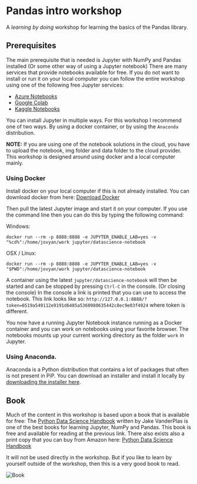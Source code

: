 # Pandas intro workshop

A _learning by doing_ workshop for learning the basics of the Pandas library.

## Prerequisites

The main prerequisite that is needed is Jupyter with NumPy and Pandas installed (Or some other way of using a Jupyter notebook) There are many services that provide notebooks available for free. 
If you do not want to install or run it on your local computer you can follow the entire workshop using one of the following free Jupyter services:

 - [Azure Notebooks](https://notebooks.azure.com/)
 - [Google Colab](https://colab.research.google.com/notebooks/)
 - [Kaggle Notebooks](https://www.kaggle.com/kernels)

You can install Jupyter in multiple ways. For this workshop I recommend one of two ways. By using a docker container, or by using the `Anaconda` distribution.

**NOTE:** If you are using one of the notebook solutions in the cloud, you have to upload the notebook, img folder and data folder to the cloud provider. This workshop is designed around using docker and a local computer mainly.

### Using Docker
Install docker on your local computer if this is not already installed. You can download docker from here: [Download Docker](https://download.docker.com/win/stable/Docker%20for%20Windows%20Installer.exe)

Then pull the latest Jupyter image and start it on your computer. If you use the command line then you can do this by typing the following command: 

Windows:
```
docker run --rm -p 8888:8888 -e JUPYTER_ENABLE_LAB=yes -v "%cd%":/home/jovyan/work jupyter/datascience-notebook
```

OSX / Linux:

```
docker run --rm -p 8888:8888 -e JUPYTER_ENABLE_LAB=yes -v "$PWD":/home/jovyan/work jupyter/datascience-notebook
```

A container using the latest `jupyter/datascience-notebook` will then be started and can be stopped by pressing `Ctrl-C` in the console. (Or closing the console) In the console a link is printed that you can use to access the notebook. This link looks like so: `http://127.0.0.1:8888/?token=6519a549112e9191d6485a5360980635442c8ec9e03f4924` where token is different. 

You now have a running Jupyter Notebook instance running as a Docker container and you can work on notebooks using your favorite browser. The notebooks mounts up your current working directory as the folder `work` in Jupyter.


### Using Anaconda.

Anaconda is a Python distribution that contains a lot of packages that often is not present in PiP. You can download an installer and install it locally by [downloading the installer here](https://www.anaconda.com/distribution/#download-section).


## Book

Much of the content in this workshop is based upon a book that is available for free: The [Python Data Science Handbook](https://jakevdp.github.io/PythonDataScienceHandbook/) written by Jake VanderPlas is one of the best books for learning Jupyter, NumPy and Pandas. This book is free and available for reading at the previous link. There also exists also a print copy that you can buy from Amazon here: [Python Data Science Handbook](https://www.amazon.com/_/dp/1491912057)

It will not be used directly in the workshop. But if you like to learn by yourself outside of the workshop, then this is a very good book to read.

![Book](https://jakevdp.github.io/PythonDataScienceHandbook/figures/PDSH-cover.png)
